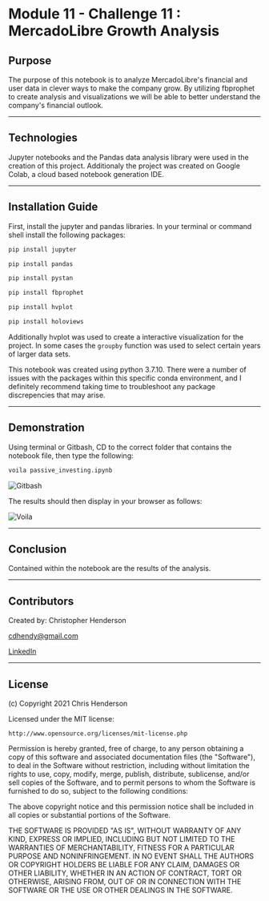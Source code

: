 Module 11 - Challenge 11 : MercadoLibre Growth Analysis
==========================================

## Purpose

 The purpose of this notebook is to analyze MercadoLibre's financial and user data in clever ways to make the company grow. By utilizing fbprophet to create analysis and visualizations we will be able to better understand the company's financial outlook. 

---

## Technologies

Jupyter notebooks and the Pandas data analysis library were used in the creation of this project. Additionaly the project was created on Google Colab, a cloud based notebook generation IDE. 

---

## Installation Guide

First, install the jupyter and pandas libraries. In your terminal or command shell install the following packages: 

```python
pip install jupyter
```

```python
pip install pandas
```

```python
pip install pystan
```

```python
pip install fbprophet
```

```python
pip install hvplot
```

```python
pip install holoviews
```

Additionally hvplot was used to create a interactive visualization for the project. In some cases the ```groupby``` function was used to select certain years of larger data sets. 

This notebook was created using python 3.7.10. There were a number of issues with the packages within this specific conda environment, and I definitely recommend taking time to troubleshoot any package discrepencies that may arise. 

---
## Demonstration

Using terminal or Gitbash, CD to the correct folder that contains the notebook file, then type the following:

```python
voila passive_investing.ipynb
```

![Gitbash](Resources/gitbash.gif)

The results should then display in your browser as follows:

![Voila](Resources/voila.gif)

---
## Conclusion

Contained within the notebook are the results of the analysis. 

---

## Contributors

Created by: Christopher Henderson

cdhendy@gmail.com

[LinkedIn](https://www.linkedin.com/in/chris-henderson123/)

---

## License

(c) Copyright 2021 Chris Henderson

Licensed under the MIT license:

    http://www.opensource.org/licenses/mit-license.php

Permission is hereby granted, free of charge, to any person obtaining a copy
of this software and associated documentation files (the "Software"), to deal
in the Software without restriction, including without limitation the rights
to use, copy, modify, merge, publish, distribute, sublicense, and/or sell
copies of the Software, and to permit persons to whom the Software is
furnished to do so, subject to the following conditions:

The above copyright notice and this permission notice shall be included in
all copies or substantial portions of the Software.

THE SOFTWARE IS PROVIDED "AS IS", WITHOUT WARRANTY OF ANY KIND, EXPRESS OR
IMPLIED, INCLUDING BUT NOT LIMITED TO THE WARRANTIES OF MERCHANTABILITY,
FITNESS FOR A PARTICULAR PURPOSE AND NONINFRINGEMENT. IN NO EVENT SHALL THE
AUTHORS OR COPYRIGHT HOLDERS BE LIABLE FOR ANY CLAIM, DAMAGES OR OTHER
LIABILITY, WHETHER IN AN ACTION OF CONTRACT, TORT OR OTHERWISE, ARISING FROM,
OUT OF OR IN CONNECTION WITH THE SOFTWARE OR THE USE OR OTHER DEALINGS IN
THE SOFTWARE.